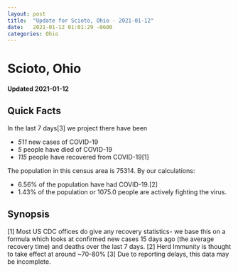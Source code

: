 ```yaml
---
layout: post
title:  "Update for Scioto, Ohio - 2021-01-12"
date:   2021-01-12 01:01:29 -0600
categories: Ohio
---
```


# Scioto, Ohio
#### Updated 2021-01-12

## Quick Facts

In the last 7 days[3] we project there have been
- *511* new cases of COVID-19
- *5* people have died of COVID-19
- *115* people have recovered from COVID-19[1]

The population in this census area is 75314. By our calculations:
- 6.56% of the population have had COVID-19.[2]
- 1.43% of the population or 1075.0 people are actively fighting the virus.

## Synopsis




[1] Most US CDC offices do give any recovery statistics- we base this on a formula which looks at confirmed new cases
15 days ago (the average recovery time) and deaths over the last 7 days.
[2] Herd Immunity is thought to take effect at around ~70-80%
[3] Due to reporting delays, this data may be incomplete. 
    